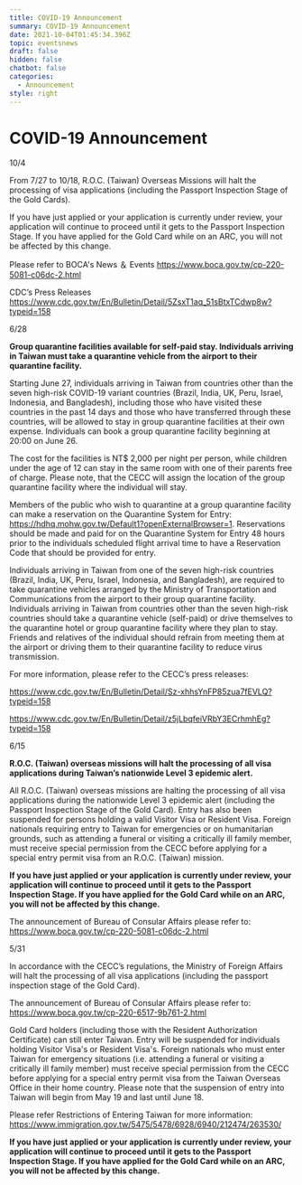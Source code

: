 ```yaml
---
title: COVID-19 Announcement
summary: COVID-19 Announcement
date: 2021-10-04T01:45:34.396Z
topic: eventsnews
draft: false
hidden: false
chatbot: false
categories:
  - Announcement
style: right
---
```

# COVID-19 Announcement

10/4

From 7/27 to 10/18, R.O.C. (Taiwan) Overseas Missions will halt the processing of visa applications (including the Passport Inspection Stage of the Gold Cards).

If you have just applied or your application is currently under review, your application will continue to proceed until it gets to the Passport Inspection Stage. If you have applied for the Gold Card while on an ARC, you will not be affected by this change.

Please refer to BOCA's News ＆ Events <https://www.boca.gov.tw/cp-220-5081-c06dc-2.html>

CDC’s Press Releases <https://www.cdc.gov.tw/En/Bulletin/Detail/5ZsxT1aq_51sBtxTCdwp8w?typeid=158>

6/28

**Group quarantine facilities available for self-paid stay. Individuals arriving in Taiwan must take a quarantine vehicle from the airport to their quarantine facility.**

Starting June 27, individuals arriving in Taiwan from countries other than the seven high-risk COVID-19 variant countries (Brazil, India, UK, Peru, Israel, Indonesia, and Bangladesh), including those who have visited these countries in the past 14 days and those who have transferred through these countries, will be allowed to stay in group quarantine facilities at their own expense. Individuals can book a group quarantine facility beginning at 20:00 on June 26.

The cost for the facilities is NT$ 2,000 per night per person, while children under the age of 12 can stay in the same room with one of their parents free of charge. Please note, that the CECC will assign the location of the group quarantine facility where the individual will stay.

Members of the public who wish to quarantine at a group quarantine facility can make a reservation on the Quarantine System for Entry: https://hdhq.mohw.gov.tw/Default1?openExternalBrowser=1. 
Reservations should be made and paid for on the Quarantine System for Entry 48 hours prior to the individuals scheduled flight arrival time to have a Reservation Code that should be provided for entry.

Individuals arriving in Taiwan from one of the seven high-risk countries (Brazil, India, UK, Peru, Israel, Indonesia, and Bangladesh), are required to take quarantine vehicles arranged by the Ministry of Transportation and Communications from the airport to their group quarantine facility. Individuals arriving in Taiwan from countries other than the seven high-risk countries should take a quarantine vehicle (self-paid) or drive themselves to the quarantine hotel or group quarantine facility where they plan to stay. Friends and relatives of the individual should refrain from meeting them at the airport or driving them to their quarantine facility to reduce virus transmission.

For more information, please refer to the CECC’s press releases:[](https://www.cdc.gov.tw/En/Bulletin/Detail/Sz-xhhsYnFP85zua7fEVLQ?typeid=158)

<https://www.cdc.gov.tw/En/Bulletin/Detail/Sz-xhhsYnFP85zua7fEVLQ?typeid=158>

<https://www.cdc.gov.tw/En/Bulletin/Detail/z5jLbqfeiVRbY3ECrhmhEg?typeid=158>

6/15

**R.O.C. (Taiwan) overseas missions will halt the processing of all visa applications during Taiwan’s nationwide Level 3 epidemic alert.**

All R.O.C. (Taiwan) overseas missions are halting the processing of all visa applications during the nationwide Level 3 epidemic alert (including the Passport Inspection Stage of the Gold Card). Entry has also been suspended for persons holding a valid Visitor Visa or Resident Visa. Foreign nationals requiring entry to Taiwan for emergencies or on humanitarian grounds, such as attending a funeral or visiting a critically ill family member, must receive special permission from the CECC before applying for a special entry permit visa from an R.O.C. (Taiwan) mission.

**If you have just applied or your application is currently under review, your application will continue to proceed until it gets to the Passport Inspection Stage. If you have applied for the Gold Card while on an ARC, you will not be affected by this change.**

The announcement of Bureau of Consular Affairs please refer to: <https://www.boca.gov.tw/cp-220-5081-c06dc-2.html>

5/31

In accordance with the CECC’s regulations, the Ministry of Foreign Affairs will halt the processing of all visa applications (including the passport inspection stage of the Gold Card).

The announcement of Bureau of Consular Affairs please refer to: <https://www.boca.gov.tw/cp-220-6517-9b761-2.html>

Gold Card holders (including those with the Resident Authorization Certificate) can still enter Taiwan. Entry will be suspended for individuals holding Visitor Visa's or Resident Visa's. Foreign nationals who must enter Taiwan for emergency situations (i.e. attending a funeral or visiting a critically ill family member) must receive special permission from the CECC before applying for a special entry permit visa from the Taiwan Overseas Office in their home country. Please note that the suspension of entry into Taiwan will begin from May 19 and last until June 18.

Please refer Restrictions of Entering Taiwan for more information: <https://www.immigration.gov.tw/5475/5478/6928/6940/212474/263530/>

**If you have just applied or your application is currently under review, your application will continue to proceed until it gets to the Passport Inspection Stage. If you have applied for the Gold Card while on an ARC, you will not be affected by this change.**